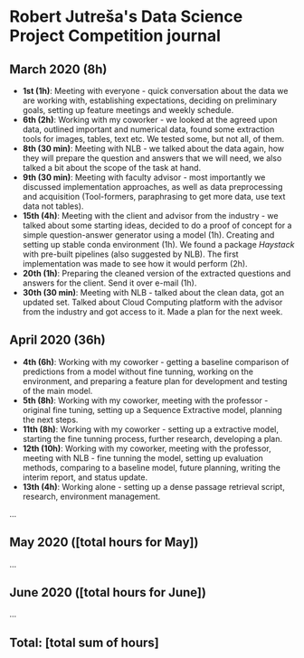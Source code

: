 # Robert Jutreša's Data Science Project Competition journal

## March 2020 (8h)

* **1st (1h)**: Meeting with everyone - quick conversation about the data we are working with, establishing expectations, deciding on preliminary goals, setting up feature meetings and weekly schedule.
* **6th (2h)**: Working with my coworker - we looked at the agreed upon data, outlined important and numerical data, found some extraction tools for images, tables, text etc. We tested some, but not all, of them.
* **8th (30 min)**: Meeting with NLB - we talked about the data again, how they will prepare the question and answers that we will need, we also talked a bit about the scope of the task at hand.
* **9th (30 min)**: Meeting with faculty advisor - most importantly we discussed implementation approaches, as well as data preprocessing and acquisition (Tool-formers, paraphrasing to get more data, use text data not tables).
* **15th (4h)**: Meeting with the client and advisor from the industry - we talked about some starting ideas, decided to do a proof of concept for a simple question-answer generator using a model (1h). Creating and setting up stable conda environment (1h). We found a package *Haystack* with pre-built pipelines (also suggested by NLB). The first implementation was made to see how it would perform (2h).
* **20th (1h)**: Preparing the cleaned version of the extracted questions and answers for the client. Send it over e-mail (1h).
* **30th (30 min)**: Meeting with NLB - talked about the clean data, got an updated set. Talked about Cloud Computing platform with the advisor from the industry and got access to it. Made a plan for the next week.

## April 2020 (36h)
* **4th (6h)**: Working with my coworker - getting a baseline comparison of predictions from a model without fine tunning, working on the environment, and preparing a feature plan for development and testing of the main model.
* **5th (8h)**: Working with my coworker, meeting with the professor - original fine tuning, setting up a Sequence Extractive model, planning the next steps.
* **11th (8h)**: Working with my coworker - setting up a extractive model, starting the fine tunning process, further research, developing a plan.
* **12th (10h)**: Working with my coworker, meeting with the professor, meeting with NLB - fine tunning the model, setting up evaluation methods, comparing to a baseline model, future planning, writing the interim report, and status update.
* **13th (4h)**: Working alone - setting up a dense passage retrieval script, research, environment management.

...

## May 2020 ([total hours for May])

...

## June 2020 ([total hours for June])

...

## Total: [total sum of hours]
